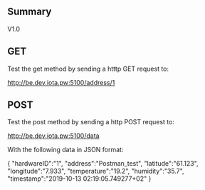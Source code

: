 Summary
----------

V1.0 

GET
----------

Test the get method by sending a htttp GET request to:

http://be.dev.iota.pw:5100/address/1


POST
----------

Test the post method by sending a http POST request to:

http://be.dev.iota.pw:5100/data

With the following data in JSON format:

{
	"hardwareID":"1",
	"address":"Postman_test",
	"latitude":"61.123",
	"longitude":"7.933",
	"temperature":"19.2",
	"humidity":"35.7",
	"timestamp":"2019-10-13 02:19:05.749277+02"
}